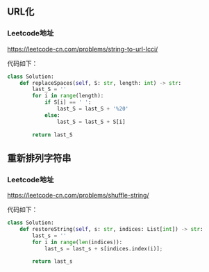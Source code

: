 ## URL化 ##
### Leetcode地址 ###
<https://leetcode-cn.com/problems/string-to-url-lcci/>

代码如下：

```python
class Solution:
    def replaceSpaces(self, S: str, length: int) -> str:
        last_S = ''
        for i in range(length):
            if S[i] == ' ':
                last_S = last_S + '%20'
            else:
                last_S = last_S + S[i]
        
        return last_S
```




## 重新排列字符串 ##
### Leetcode地址 ###
<https://leetcode-cn.com/problems/shuffle-string/>

代码如下：

```python
class Solution:
    def restoreString(self, s: str, indices: List[int]) -> str:
        last_s = ''
        for i in range(len(indices)):
            last_s = last_s + s[indices.index(i)];
        
        return last_s
```